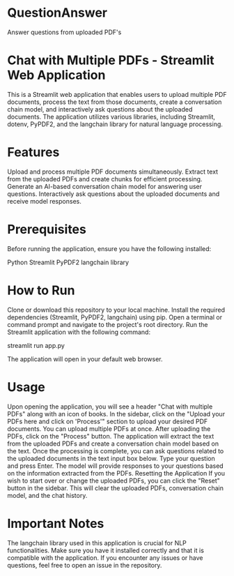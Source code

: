 # QuestionAnswer
Answer questions from uploaded PDF's
# Chat with Multiple PDFs - Streamlit Web Application

This is a Streamlit web application that enables users to upload multiple PDF documents, process the text from those documents, create a conversation chain model, and interactively ask questions about the uploaded documents. The application utilizes various libraries, including Streamlit, dotenv, PyPDF2, and the langchain library for natural language processing.

# Features
Upload and process multiple PDF documents simultaneously.
Extract text from the uploaded PDFs and create chunks for efficient processing.
Generate an AI-based conversation chain model for answering user questions.
Interactively ask questions about the uploaded documents and receive model responses.

# Prerequisites
Before running the application, ensure you have the following installed:

Python
Streamlit
PyPDF2
langchain library

# How to Run
Clone or download this repository to your local machine.
Install the required dependencies (Streamlit, PyPDF2, langchain) using pip.
Open a terminal or command prompt and navigate to the project's root directory.
Run the Streamlit application with the following command:

streamlit run app.py

The application will open in your default web browser.

# Usage
Upon opening the application, you will see a header "Chat with multiple PDFs" along with an icon of books.
In the sidebar, click on the "Upload your PDFs here and click on 'Process'" section to upload your desired PDF documents. You can upload multiple PDFs at once.
After uploading the PDFs, click on the "Process" button. The application will extract the text from the uploaded PDFs and create a conversation chain model based on the text.
Once the processing is complete, you can ask questions related to the uploaded documents in the text input box below. Type your question and press Enter.
The model will provide responses to your questions based on the information extracted from the PDFs.
Resetting the Application
If you wish to start over or change the uploaded PDFs, you can click the "Reset" button in the sidebar. This will clear the uploaded PDFs, conversation chain model, and the chat history.

# Important Notes
The langchain library used in this application is crucial for NLP functionalities. Make sure you have it installed correctly and that it is compatible with the application.
If you encounter any issues or have questions, feel free to open an issue in the repository.
